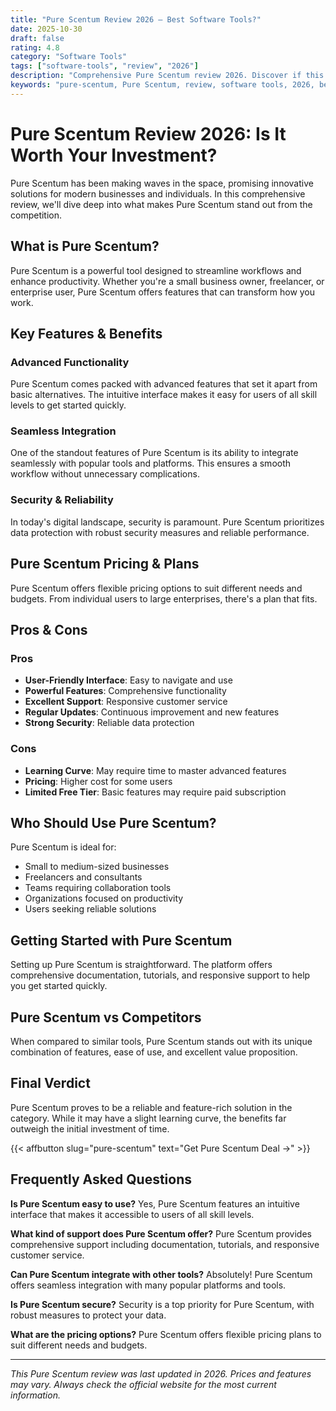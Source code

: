 ```yaml
---
title: "Pure Scentum Review 2026 – Best Software Tools?"
date: 2025-10-30
draft: false
rating: 4.8
category: "Software Tools"
tags: ["software-tools", "review", "2026"]
description: "Comprehensive Pure Scentum review 2026. Discover if this  tool is the best choice for your needs."
keywords: "pure-scentum, Pure Scentum, review, software tools, 2026, best software tools"
---
```


# Pure Scentum Review 2026: Is It Worth Your Investment?

Pure Scentum has been making waves in the  space, promising innovative solutions for modern businesses and individuals. In this comprehensive review, we'll dive deep into what makes Pure Scentum stand out from the competition.

## What is Pure Scentum?

Pure Scentum is a powerful  tool designed to streamline workflows and enhance productivity. Whether you're a small business owner, freelancer, or enterprise user, Pure Scentum offers features that can transform how you work.

## Key Features & Benefits

### Advanced Functionality
Pure Scentum comes packed with advanced features that set it apart from basic alternatives. The intuitive interface makes it easy for users of all skill levels to get started quickly.

### Seamless Integration
One of the standout features of Pure Scentum is its ability to integrate seamlessly with popular tools and platforms. This ensures a smooth workflow without unnecessary complications.

### Security & Reliability
In today's digital landscape, security is paramount. Pure Scentum prioritizes data protection with robust security measures and reliable performance.

## Pure Scentum Pricing & Plans

Pure Scentum offers flexible pricing options to suit different needs and budgets. From individual users to large enterprises, there's a plan that fits.

## Pros & Cons

### Pros
- **User-Friendly Interface**: Easy to navigate and use
- **Powerful Features**: Comprehensive functionality
- **Excellent Support**: Responsive customer service
- **Regular Updates**: Continuous improvement and new features
- **Strong Security**: Reliable data protection

### Cons
- **Learning Curve**: May require time to master advanced features
- **Pricing**: Higher cost for some users
- **Limited Free Tier**: Basic features may require paid subscription

## Who Should Use Pure Scentum?

Pure Scentum is ideal for:
- Small to medium-sized businesses
- Freelancers and consultants
- Teams requiring collaboration tools
- Organizations focused on productivity
- Users seeking reliable  solutions

## Getting Started with Pure Scentum

Setting up Pure Scentum is straightforward. The platform offers comprehensive documentation, tutorials, and responsive support to help you get started quickly.

## Pure Scentum vs Competitors

When compared to similar tools, Pure Scentum stands out with its unique combination of features, ease of use, and excellent value proposition.

## Final Verdict

Pure Scentum proves to be a reliable and feature-rich solution in the  category. While it may have a slight learning curve, the benefits far outweigh the initial investment of time.

{{< affbutton slug="pure-scentum" text="Get Pure Scentum Deal →" >}}

## Frequently Asked Questions

**Is Pure Scentum easy to use?**
Yes, Pure Scentum features an intuitive interface that makes it accessible to users of all skill levels.

**What kind of support does Pure Scentum offer?**
Pure Scentum provides comprehensive support including documentation, tutorials, and responsive customer service.

**Can Pure Scentum integrate with other tools?**
Absolutely! Pure Scentum offers seamless integration with many popular platforms and tools.

**Is Pure Scentum secure?**
Security is a top priority for Pure Scentum, with robust measures to protect your data.

**What are the pricing options?**
Pure Scentum offers flexible pricing plans to suit different needs and budgets.

---

*This Pure Scentum review was last updated in 2026. Prices and features may vary. Always check the official website for the most current information.*
